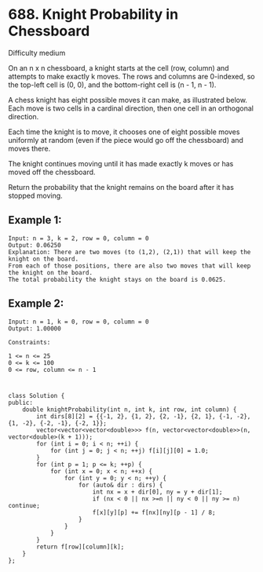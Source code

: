 # 688. Knight Probability in Chessboard
Difficulty medium

On an n x n chessboard, a knight starts at the cell (row, column) and attempts to make exactly k moves. The rows and columns are 0-indexed, so the top-left cell is (0, 0), and the bottom-right cell is (n - 1, n - 1).

A chess knight has eight possible moves it can make, as illustrated below. Each move is two cells in a cardinal direction, then one cell in an orthogonal direction.


Each time the knight is to move, it chooses one of eight possible moves uniformly at random (even if the piece would go off the chessboard) and moves there.

The knight continues moving until it has made exactly k moves or has moved off the chessboard.

Return the probability that the knight remains on the board after it has stopped moving.


## Example 1:
```
Input: n = 3, k = 2, row = 0, column = 0
Output: 0.06250
Explanation: There are two moves (to (1,2), (2,1)) that will keep the knight on the board.
From each of those positions, there are also two moves that will keep the knight on the board.
The total probability the knight stays on the board is 0.0625.
```


## Example 2:
```
Input: n = 1, k = 0, row = 0, column = 0
Output: 1.00000
```


```
Constraints:

1 <= n <= 25
0 <= k <= 100
0 <= row, column <= n - 1
```


#
```
class Solution {
public:
    double knightProbability(int n, int k, int row, int column) {
        int dirs[8][2] = {{-1, 2}, {1, 2}, {2, -1}, {2, 1}, {-1, -2}, {1, -2}, {-2, -1}, {-2, 1}};
        vector<vector<vector<double>>> f(n, vector<vector<double>>(n, vector<double>(k + 1)));
        for (int i = 0; i < n; ++i) {
            for (int j = 0; j < n; ++j) f[i][j][0] = 1.0;
        }
        for (int p = 1; p <= k; ++p) {
            for (int x = 0; x < n; ++x) {
                for (int y = 0; y < n; ++y) {
                    for (auto& dir : dirs) {
                        int nx = x + dir[0], ny = y + dir[1];
                        if (nx < 0 || nx >=n || ny < 0 || ny >= n) continue;
                        f[x][y][p] += f[nx][ny][p - 1] / 8;
                    }
                }
            }
        }
        return f[row][column][k];
    }
};
```